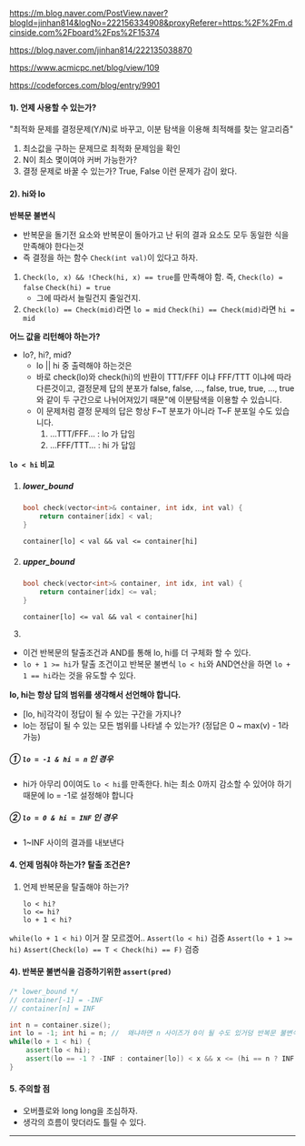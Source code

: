 https://m.blog.naver.com/PostView.naver?blogId=jinhan814&logNo=222156334908&proxyReferer=https:%2F%2Fm.dcinside.com%2Fboard%2Fps%2F15374

https://blog.naver.com/jinhan814/222135038870

https://www.acmicpc.net/blog/view/109

https://codeforces.com/blog/entry/9901


#### 1). 언제 사용할 수 있는가?

"최적화 문제를 결정문제(Y/N)로 바꾸고, 이분 탐색을 이용해 최적해를 찾는 알고리즘"

1. 최소값을 구하는 문제므로 최적화 문제임을 확인
2. N이 최소 몇이여야 커버 가능한가?
3. 결정 문제로 바꿀 수 있는가? True, False
이런 문제가 감이 왔다.

#### 2). hi와 lo 

**반복문 불변식**
* 반복문을 돌기전 요소와 반복문이 돌아가고 난 뒤의 결과 요소도 모두 동일한 식을 만족해야 한다는것
* 즉 결정을 하는 함수 `Check(int val)`이 있다고 하자.
1. `Check(lo, x) && !Check(hi, x) == true`를 만족해야 함. 즉, `Check(lo) = false` `Check(hi) = true`
   * 그에 따라서 늘릴건지 줄일건지.
2. `Check(lo) == Check(mid)`라면 `lo = mid` `Check(hi) == Check(mid)`라면 `hi = mid`

<!-- 1. hi lo는 무슨 mid를 가져야 하는가
1. mid+1?...

2. $1 ≤ T_k ≤ 10^9$ 이고 $1 ≤ M ≤ 1,000,000,000$ 이므로
   * lo : 0
   * hi : $10^9 \times 1,000,000,000 = 1e18$ -->

**어느 값을 리턴해야 하는가?**

* lo?, hi?, mid?
  * lo || hi 중 출력해야 하는것은 
  * 바로 check(lo)와 check(hi)의 반환이 TTT/FFF 이냐 FFF/TTT 이냐에 따라 다른것이고,
    결정문제 답의 분포가 false, false, ..., false, true, true, ..., true와 같이 
    두 구간으로 나뉘어져있기 때문"에 이분탐색을 이용할 수 있습니다.
  * 이 문제처럼 결정 문제의 답은 항상 F~T 분포가 아니라 T~F 분포일 수도 있습니다.
    1. ...TTT/FFF... : lo 가 답임
    2. ...FFF/TTT... : hi 가 답임

**`lo < hi` 비교**
1. ##### lower_bound
    ```cpp
    bool check(vector<int>& container, int idx, int val) {
        return container[idx] < val;
    }
    ```
    `container[lo] < val && val <= container[hi]`

2. ##### upper_bound
    ```cpp
    bool check(vector<int>& container, int idx, int val) {
        return container[idx] <= val;
    }
    ```
    `container[lo] <= val && val < container[hi]`

3. 

* 이건 반복문의 탈출조건과 AND를 통해 lo, hi를 더 구체화 할 수 있다.
* `lo + 1 >= hi`가 탈출 조건이고 반복문 불변식 `lo < hi`와 AND연산을 하면
`lo + 1 == hi`라는 것을 유도할 수 있다.

**lo, hi는 항상 답의 범위를 생각해서 선언해야 합니다.**
* [lo, hi]각각이 정답이 될 수 있는 구간을 가지나?
* lo는 정답이 될 수 있는 모든 범위를 나타낼 수 있는가? (정답은 0 ~ max(v) - 1라 가능)

##### ① `lo = -1 & hi = n` 인 경우
* hi가 아무리 0이여도 `lo < hi`를 만족한다.
hi는 최소 0까지 감소할 수 있어야 하기 때문에 lo = -1로 설정해야 합니다
##### ② `lo = 0 & hi = INF` 인 경우
* 1~INF 사이의 결과를 내보낸다


#### 4. 언제 멈춰야 하는가? 탈출 조건은?

1. 언제 반복문을 탈출해야 하는가? 
   ```
   lo < hi?
   lo <= hi?
   lo + 1 < hi?
   ```

`while(lo + 1 < hi)` 이거 잘 모르겠어..
`Assert(lo < hi)` 검증 `Assert(lo + 1 >= hi)`
`Assert(Check(lo) == T < Check(hi) == F)` 검증

#### 4). 반복문 불변식을 검증하기위한 `assert(pred)`

```cpp
/* lower_bound */
// container[-1] = -INF
// container[n] = INF

int n = container.size();
int lo = -1; int hi = n; //  왜냐하면 n 사이즈가 0이 될 수도 있거덩 반복문 불변식으로 탈출한다 하더라도 lo < hi는 유지된다.
while(lo + 1 < hi) {
    assert(lo < hi);
    assert(lo == -1 ? -INF : container[lo]) < x && x <= (hi == n ? INF : container[hi]);
}
```

#### 5. 주의할 점 
* 오버플로와 long long을 조심하자. 
* 생각의 흐름이 맞더라도 틀릴 수 있다.

---
